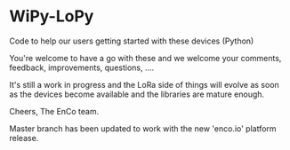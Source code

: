 # WiPy-LoPy
Code to help our users getting started with these devices (Python)


You're welcome to have a go with these and we welcome your comments, feedback, improvements, questions, ....


It's still a work in progress and the LoRa side of things will evolve as soon as the devices become available and the libraries are mature enough.


Cheers,
The EnCo team.


Master branch has been updated to work with the new 'enco.io' platform release.